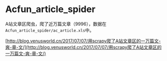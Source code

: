 # Acfun_article_spider

A站文章区爬虫，爬了近万篇文章（9996），数据在`Acfun_article_spider/ac_article.xls`中。

[http://blog.venusworld.cn/2017/07/07/用scrapy爬了A站文章区的一万篇文-爽-章-文/](http://blog.venusworld.cn/2017/07/07/用scrapy爬了A站文章区的一万篇文-爽-章-文/)

